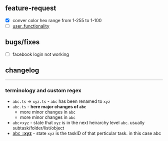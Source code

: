## feature-request

- [x] conver color hex range from 1-255 to 1-100
- [ ] [user_functionality](https://app.clickup.com/t/1ve5nj)

## bugs/fixes

- [ ] facebook login not working

## changelog

---

### terminology and custom regex

- `abc.ts` => `xyz.ts` - `abc` has been renamed to `xyz`
- `abc.ts` - **here major changes of `abc`**
  - more minor changes in `abc`
  - more minor changes in `abc`
- `abc`>`xyz` - state that `xyz` is in the next heirarchy level `abc`. usually subtask/folder/list/object
- [abc ::**xyz**]() - state `xyz` is the taskID of that perticular task. in this case abc
